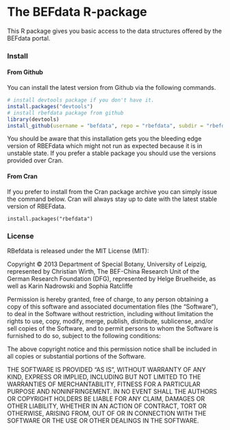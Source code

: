 The BEFdata R-package
=======================

This R package gives you basic access to the data structures offered by the BEFdata portal.

### Install

#### From Github

You can install the latest version from Github via the following commands.

```r
# install devtools package if you don't have it.
install.packages("devtools")
# install rbefdata package from github
library(devtools)
install_github(username = "befdata", repo = "rbefdata", subdir = "rbefdata")
``` 

You should be aware that this installation gets you the bleeding edge version of
RBEFdata which might not run as expected because it is in unstable state. If you
prefer a stable package you should use the versions provided over Cran.

#### From Cran 

If you prefer to install from the Cran package archive you can simply issue the
command below. Cran will always stay up to date with the latest stable version
of RBEFdata.

```  
install.packages("rbefdata") 
``` 

### License  

RBefdata is released under the MIT License (MIT):

Copyright © 2013 Department of Special Botany, University of Leipzig,
represented by Christian Wirth, The BEF-China Research Unit of the German
Research Foundation (DFG), represented by Helge Bruelheide, as well as Karin
Nadrowski and Sophia Ratcliffe

Permission is hereby granted, free of charge, to any person obtaining a copy of
this software and associated documentation files (the “Software”), to deal
in the Software without restriction, including without limitation the rights to
use, copy, modify, merge, publish, distribute, sublicense, and/or sell copies of
the Software, and to permit persons to whom the Software is furnished to do so,
subject to the following conditions:

The above copyright notice and this permission notice shall be included in all
copies or substantial portions of the Software.

THE SOFTWARE IS PROVIDED “AS IS”, WITHOUT WARRANTY OF ANY KIND, EXPRESS OR
IMPLIED, INCLUDING BUT NOT LIMITED TO THE WARRANTIES OF MERCHANTABILITY, FITNESS
FOR A PARTICULAR PURPOSE AND NONINFRINGEMENT. IN NO EVENT SHALL THE AUTHORS
OR COPYRIGHT HOLDERS BE LIABLE FOR ANY CLAIM, DAMAGES OR OTHER LIABILITY,
WHETHER IN AN ACTION OF CONTRACT, TORT OR OTHERWISE, ARISING FROM, OUT OF OR IN
CONNECTION WITH THE SOFTWARE OR THE USE OR OTHER DEALINGS IN THE SOFTWARE.
